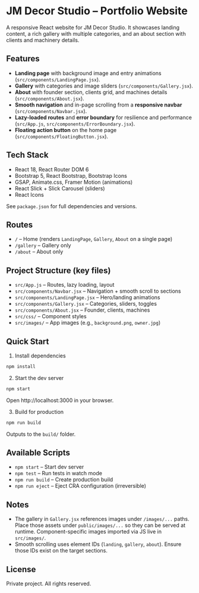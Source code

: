 # JM Decor Studio – Portfolio Website

A responsive React website for JM Decor Studio. It showcases landing content, a rich gallery with multiple categories, and an about section with clients and machinery details.

## Features

- **Landing page** with background image and entry animations (`src/components/LandingPage.jsx`).
- **Gallery** with categories and image sliders (`src/components/Gallery.jsx`).
- **About** with founder section, clients grid, and machines details (`src/components/About.jsx`).
- **Smooth navigation** and in-page scrolling from a **responsive navbar** (`src/components/Navbar.jsx`).
- **Lazy-loaded routes** and **error boundary** for resilience and performance (`src/App.js`, `src/components/ErrorBoundary.jsx`).
- **Floating action button** on the home page (`src/components/FloatingButton.jsx`).

## Tech Stack

- React 18, React Router DOM 6
- Bootstrap 5, React Bootstrap, Bootstrap Icons
- GSAP, Animate.css, Framer Motion (animations)
- React Slick + Slick Carousel (sliders)
- React Icons

See `package.json` for full dependencies and versions.

## Routes

- `/` – Home (renders `LandingPage`, `Gallery`, `About` on a single page)
- `/gallery` – Gallery only
- `/about` – About only

## Project Structure (key files)

- `src/App.js` – Routes, lazy loading, layout
- `src/components/Navbar.jsx` – Navigation + smooth scroll to sections
- `src/components/LandingPage.jsx` – Hero/landing animations
- `src/components/Gallery.jsx` – Categories, sliders, toggles
- `src/components/About.jsx` – Founder, clients, machines
- `src/css/` – Component styles
- `src/images/` – App images (e.g., `background.png`, `owner.jpg`)

## Quick Start

1) Install dependencies
```bash
npm install
```

2) Start the dev server
```bash
npm start
```
Open http://localhost:3000 in your browser.

3) Build for production
```bash
npm run build
```
Outputs to the `build/` folder.

## Available Scripts

- `npm start` – Start dev server
- `npm test` – Run tests in watch mode
- `npm run build` – Create production build
- `npm run eject` – Eject CRA configuration (irreversible)

## Notes

- The gallery in `Gallery.jsx` references images under `/images/...` paths. Place those assets under `public/images/...` so they can be served at runtime. Component-specific images imported via JS live in `src/images/`.
- Smooth scrolling uses element IDs (`landing`, `gallery`, `about`). Ensure those IDs exist on the target sections.

## License

Private project. All rights reserved.
